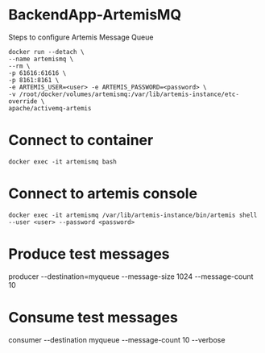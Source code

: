 # BackendApp-ArtemisMQ
Steps to configure Artemis Message Queue

```
docker run --detach \
--name artemismq \
--rm \
-p 61616:61616 \
-p 8161:8161 \
-e ARTEMIS_USER=<user> -e ARTEMIS_PASSWORD=<password> \
-v /root/docker/volumes/artemismq:/var/lib/artemis-instance/etc-override \
apache/activemq-artemis
```

# Connect to container
`docker exec -it artemismq bash`

# Connect to artemis console
`docker exec -it artemismq /var/lib/artemis-instance/bin/artemis shell --user <user> --password <password>`

# Produce test messages
producer --destination=myqueue --message-size 1024 --message-count 10

# Consume test messages
consumer --destination myqueue --message-count 10 --verbose
